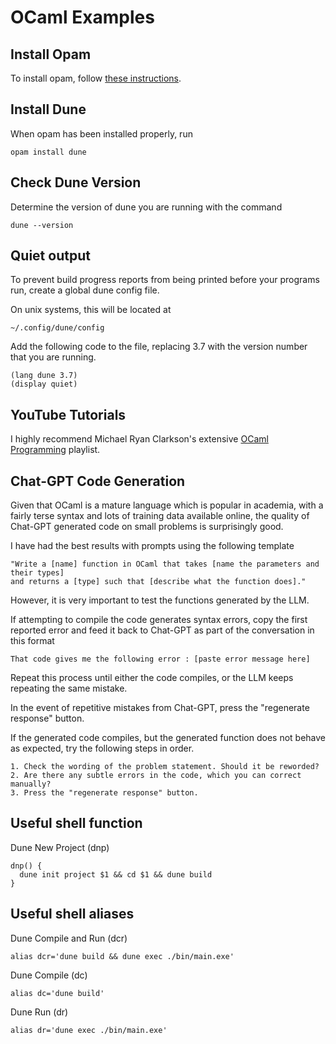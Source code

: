 # OCaml Examples

## Install Opam

To install opam, follow [these instructions](https://ocaml.org/docs/up-and-running).

## Install Dune

When opam has been installed properly, run

```
opam install dune
```

## Check Dune Version

Determine the version of dune you are running with the command

```
dune --version
```

## Quiet output

To prevent build progress reports from being printed before your programs run, create a global dune config file.

On unix systems, this will be located at

```
~/.config/dune/config
```

Add the following code to the file, replacing 3.7 with the version number that you are running.

```
(lang dune 3.7)
(display quiet)
```

## YouTube Tutorials

I highly recommend Michael Ryan Clarkson's extensive [OCaml Programming](https://youtube.com/playlist?list=PLre5AT9JnKShBOPeuiD9b-I4XROIJhkIU) playlist.

## Chat-GPT Code Generation

Given that OCaml is a mature language which is popular in academia, with a fairly terse syntax and lots of training data available online, the quality of Chat-GPT generated code on small problems is surprisingly good.

I have had the best results with prompts using the following template

```
"Write a [name] function in OCaml that takes [name the parameters and their types] 
and returns a [type] such that [describe what the function does]."
```

However, it is very important to test the functions generated by the LLM.

If attempting to compile the code generates syntax errors, copy the first reported error and feed it back to Chat-GPT as part of the conversation in this format

```
That code gives me the following error : [paste error message here]
```

Repeat this process until either the code compiles, or the LLM keeps repeating the same mistake.

In the event of repetitive mistakes from Chat-GPT, press the "regenerate response" button.

If the generated code compiles, but the generated function does not behave as expected, try the following steps in order.

```
1. Check the wording of the problem statement. Should it be reworded?
2. Are there any subtle errors in the code, which you can correct manually?
3. Press the "regenerate response" button.
```

## Useful shell function

Dune New Project (dnp)

```
dnp() {
  dune init project $1 && cd $1 && dune build
}
```

## Useful shell aliases

Dune Compile and Run (dcr)

```
alias dcr='dune build && dune exec ./bin/main.exe'
```

Dune Compile (dc)

```
alias dc='dune build'
```

Dune Run (dr)

```
alias dr='dune exec ./bin/main.exe'
```

